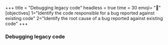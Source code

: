 +++
title = "Debugging legacy code"
headless = true
time = 30
emoji= "📖"
[objectives]
    1="Identify the code responsible for a bug reported against existing code"
    2="Identify the root cause of a bug reported against existing code"
+++

### Debugging legacy code
